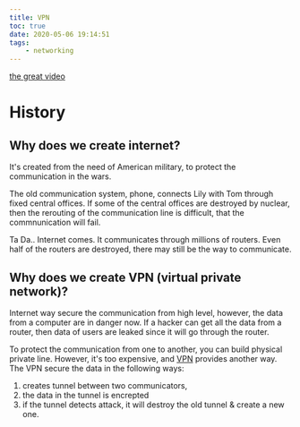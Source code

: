 ```yaml
---
title: VPN
toc: true
date: 2020-05-06 19:14:51
tags:
	- networking
---
```


[the great video](https://www.youtube.com/watch?v=q4P4BjjXghQ)

# History

## Why does we create internet?

It's created from the need of American military, to protect the communication in the wars. 

The old communication system, phone, connects Lily with Tom through fixed central offices. If some of the central offices are destroyed by nuclear, then the rerouting of the communication line is difficult, that the commnunication will fail.

Ta Da.. Internet comes. It communicates through millions of routers. Even half of the routers are destroyed, there may still be the way to communicate.

## Why does we create VPN (virtual private network)?

Internet way secure the communication from high level, however, the data from a computer are in danger now. If a hacker can get all the data from a router, then data of users are leaked since it will go through the router.

To protect the communication from one to another, you can build physical private line. However, it's too expensive, and [VPN](https://en.wikipedia.org/wiki/Virtual_private_network) provides another way. The VPN secure the data in the following ways:

1. creates tunnel between two communicators, 
2. the data in the tunnel is encrepted
3. if the tunnel detects attack, it will destroy the old tunnel & create a new one.

